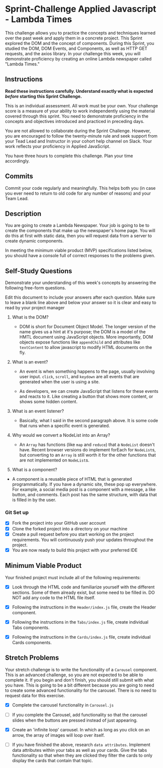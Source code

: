 # Sprint-Challenge Applied Javascript - Lambda Times

This challenge allows you to practice the concepts and techniques learned over
the past week and apply them in a concrete project. This Sprint explored the DOM
and the concept of components. During this Sprint, you studied the DOM, DOM
Events, and Components, as well as HTTP GET requests, and the axios library. In
your challenge this week, you will demonstrate proficiency by creating an online
Lambda newspaper called "Lambda Times."

## Instructions

**Read these instructions carefully. Understand exactly what is expected
_before_ starting this Sprint Challenge.**

This is an individual assessment. All work must be your own. Your challenge
score is a measure of your ability to work independently using the material
covered through this sprint. You need to demonstrate proficiency in the concepts
and objectives introduced and practiced in preceding days.

You are not allowed to collaborate during the Sprint Challenge. However, you are
encouraged to follow the twenty-minute rule and seek support from your Tead Lead
and Instructor in your cohort help channel on Slack. Your work reflects your
proficiency in Applied JavaScript.

You have three hours to complete this challenge. Plan your time accordingly.

## Commits

Commit your code regularly and meaningfully. This helps both you (in case you
ever need to return to old code for any number of reasons) and your Team Lead.

## Description

You are going to create a Lambda Newspaper. Your job is going to be to create
the components that make up the newspaper's home page. You will do this at first
with static data, then you will request data from a server to create dynamic
components.

In meeting the minimum viable product (MVP) specifications listed below, you
should have a console full of correct responses to the problems given.

## Self-Study Questions

Demonstrate your understanding of this week's concepts by answering the
following free-form questions.

Edit this document to include your answers after each question. Make sure to
leave a blank line above and below your answer so it is clear and easy to read
by your project manager

1. What is the DOM?

   - DOM is short for Document Object Model. The longer version of the name
     gives us a hint at it's purpose; the DOM is a model of the HMTL document
     using JavaScript objects. More importantly, DOM objects expose functions
     like `appendChild` and attributes like `textContent` to allow javascript to
     modify HTML documents on the fly.

2. What is an event?

   - An event is when something happens to the page, usually involving user
     input. `click`, `scroll`, and `keydown` are all events that are generated
     when the user is using a site.

   - As developers, we can create JavaScript that listens for these events and
     reacts to it. Like creating a button that shows more content, or shows some
     hidden content.

3. What is an event listener?

   - Basically, what I said in the second paragraph above. It is some code that
     runs when a specific event is generated.

4. Why would we convert a NodeList into an Array?

   - An `Array` has functions (like `map` and `reduce`) that a `NodeList`
     doesn't have. Recent browser versions do implement forEach for `NodeList`s,
     but converting to an `Array` is still worth it for the other functions that
     are not implemented on `NodeList`s.

5. What is a component?

- A component is a reusable piece of HTML that is generated programmatically. If
  you have a dynamic site, these pop up everywhere. For example, a social media
  post is a component with a message, a like button, and comments. Each post has
  the same structure, with data that is filled in by the user.

### Git Set up

- [x] Fork the project into your GitHub user account
- [x] Clone the forked project into a directory on your machine
- [x] Create a pull request before you start working on the project
      requirements. You will continuously push your updates throughout the
      project.
- [x] You are now ready to build this project with your preferred IDE

## Minimum Viable Product

Your finished project must include all of the following requirements:

- [x] Look through the HTML code and familiarize yourself with the different
      sections. Some of them already exist, but some need to be filled in. DO
      NOT add any code to the HTML file itself.

- [x] Following the instructions in the `Header/index.js` file, create the
      Header component.

- [x] Following the instructions in the `Tabs/index.js` file, create individual
      Tabs components.

- [x] Following the instructions in the `Cards/index.js` file, create individual
      Cards components.

## Stretch Problems

Your stretch challenge is to write the functionality of a `Carousel` component.
This is an advanced challenge, so you are not expected to be able to complete
it. If you begin and don't finish, you should still submit with what you have.
This is going to be a bit different because you are going to need to create some
advanced functionality for the carousel. There is no need to request data for
this exercise.

- [x] Complete the carousel functionality in `Carousel.js`

- [ ] If you complete the Carousel, add functionality so that the carousel
      slides when the buttons are pressed instead of just appearing.

- [x] Create an 'infinite loop' carousel. In which as long as you click on an
      arrow, the array of images will loop over itself.

- [ ] If you have finished the above, research `data attributes`. Implement data
      attributes within your tabs as well as your cards. Give the tabs
      functionality so that when they are clicked they filter the cards to only
      display the cards that contain that topic.
